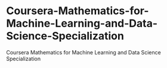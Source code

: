 # Coursera-Mathematics-for-Machine-Learning-and-Data-Science-Specialization
Coursera Mathematics for Machine Learning and Data Science Specialization
